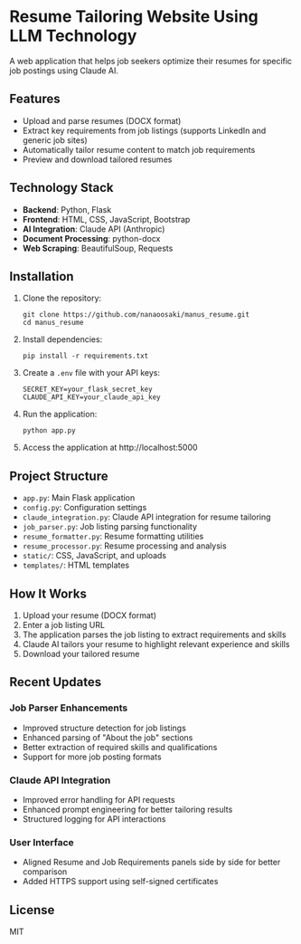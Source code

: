 # Resume Tailoring Website Using LLM Technology

A web application that helps job seekers optimize their resumes for specific job postings using Claude AI.

## Features

- Upload and parse resumes (DOCX format)
- Extract key requirements from job listings (supports LinkedIn and generic job sites)
- Automatically tailor resume content to match job requirements
- Preview and download tailored resumes

## Technology Stack

- **Backend**: Python, Flask
- **Frontend**: HTML, CSS, JavaScript, Bootstrap
- **AI Integration**: Claude API (Anthropic)
- **Document Processing**: python-docx
- **Web Scraping**: BeautifulSoup, Requests

## Installation

1. Clone the repository:
   ```
   git clone https://github.com/nanaoosaki/manus_resume.git
   cd manus_resume
   ```

2. Install dependencies:
   ```
   pip install -r requirements.txt
   ```

3. Create a `.env` file with your API keys:
   ```
   SECRET_KEY=your_flask_secret_key
   CLAUDE_API_KEY=your_claude_api_key
   ```

4. Run the application:
   ```
   python app.py
   ```

5. Access the application at http://localhost:5000

## Project Structure

- `app.py`: Main Flask application
- `config.py`: Configuration settings
- `claude_integration.py`: Claude API integration for resume tailoring
- `job_parser.py`: Job listing parsing functionality
- `resume_formatter.py`: Resume formatting utilities
- `resume_processor.py`: Resume processing and analysis
- `static/`: CSS, JavaScript, and uploads
- `templates/`: HTML templates

## How It Works

1. Upload your resume (DOCX format)
2. Enter a job listing URL
3. The application parses the job listing to extract requirements and skills
4. Claude AI tailors your resume to highlight relevant experience and skills
5. Download your tailored resume

## Recent Updates

### Job Parser Enhancements
- Improved structure detection for job listings
- Enhanced parsing of "About the job" sections
- Better extraction of required skills and qualifications
- Support for more job posting formats

### Claude API Integration
- Improved error handling for API requests
- Enhanced prompt engineering for better tailoring results
- Structured logging for API interactions

### User Interface
- Aligned Resume and Job Requirements panels side by side for better comparison
- Added HTTPS support using self-signed certificates

## License

MIT 
